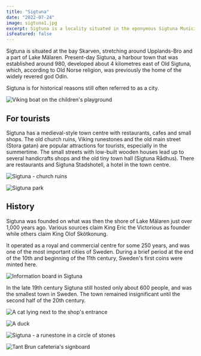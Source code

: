 ```yaml
---
title: "Sigtuna"
date: "2022-07-24"
image: sigtuna1.jpg
excerpt: Sigtuna is a locality situated in the eponymous Sigtuna Municipality, in Stockholm County in Sweden, with 9689 inhabitants in 2020.
isFeatured: false
---
```


Sigtuna is situated at the bay Skarven, stretching around Upplands-Bro and a part of Lake Mälaren. Present-day Sigtuna, a harbour town that was established around 980, developed about 4 kilometres east of Old Sigtuna, which, according to Old Norse religion, was previously the home of the widely revered god Odin.

Sigtuna is for historical reasons still often referred to as a city.

![Viking boat on the children's playground](sigtuna2.jpg)

## For tourists

Sigtuna has a medieval-style town centre with restaurants, cafes and small shops. The old church ruins, Viking runestones and the old main street (Stora gatan) are popular attractions for tourists, especially in the summertime. The small streets with low-built wooden houses lead up to several handicrafts shops and the old tiny town hall (Sigtuna Rådhus). There are restaurants and Sigtuna Stadshotell, a hotel in the town centre.

![Sigtuna - church ruins](sigtuna5.jpg)

![Sigtuna park](sigtuna4.jpg)

## History

Sigtuna was founded on what was then the shore of Lake Mälaren just over 1,000 years ago. Various sources claim King Eric the Victorious as founder while others claim King Olof Skötkonung.

It operated as a royal and commercial centre for some 250 years, and was one of the most important cities of Sweden. During a brief period at the end of the 10th and beginning of the 11th century, Sweden's first coins were minted here.

![Information board in Sigtuna](sigtuna7.jpg)

In the late 19th century Sigtuna still hosted only about 600 people, and was the smallest town in Sweden. The town remained insignificant until the second half of the 20th century.

![A cat lying next to the shop's entrance](sigtuna3.jpg)

![A duck](sigtuna6.jpg)

![Sigtuna - a runestone in a circle of stones](sigtuna8.jpg)

![Tant Brun cafeteria's signboard](sigtuna9.jpg)
